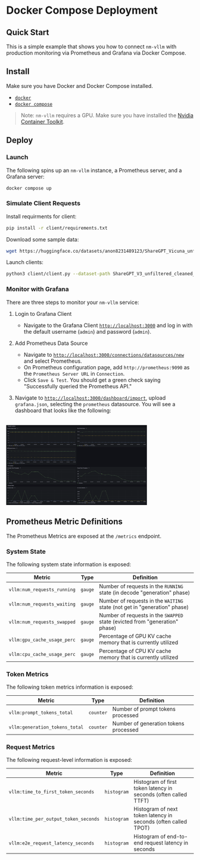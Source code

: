 # Docker Compose Deployment

## Quick Start

This is a simple example that shows you how to connect `nm-vllm` with production monitoring via Prometheus and Grafana via Docker Compose.

## Install

Make sure you have Docker and Docker Compose installed.
- [`docker`](https://docs.docker.com/engine/install/)
- [`docker compose`](https://docs.docker.com/compose/install/linux/#install-using-the-repository)

> Note: `nm-vllm` requires a GPU. Make sure you have installed the [Nvidia Container Toolkit](https://docs.nvidia.com/datacenter/cloud-native/container-toolkit/latest/install-guide.html).

## Deploy

### Launch

The following spins up an `nm-vllm` instance, a Prometheus server, and a Grafana server:

```bash
docker compose up
```

### Simulate Client Requests

Install requirments for client:
```bash
pip install -r client/requirements.txt
```

Download some sample data:
```bash
wget https://huggingface.co/datasets/anon8231489123/ShareGPT_Vicuna_unfiltered/resolve/main/ShareGPT_V3_unfiltered_cleaned_split.json
```

Launch clients:

```bash
python3 client/client.py --dataset-path ShareGPT_V3_unfiltered_cleaned_split.json --request-rate 1.0
```

### Monitor with Grafana

There are three steps to monitor your `nm-vllm` service:

1. Login to Grafana Client
    - Navigate to the Grafana Client [`http://localhost:3000`](http://localhost:3000) and log in with the default username (`admin`) and password (`admin`).

2. Add Prometheus Data Source
    - Navigate to [`http://localhost:3000/connections/datasources/new`](http://localhost:3000/connections/datasources/new) and select Prometheus.
    - On Prometheus configuration page, add `http://prometheus:9090` as the `Prometheus Server URL` in `Connection`.
    - Click `Save & Test`. You should get a green check saying "Successfully queried the Prometheus API."

3. Navigate to [`http://localhost:3000/dashboard/import`](http://localhost:3000/dashboard/import), upload `grafana.json`, selecting the `prometheus` datasource. You will see a dashboard that looks like the following:

</br>
<div text-align="center">
    <img width="75%" src="assets/grafana-dashboard.png" />
</div>



## Prometheus Metric Definitions

The Prometheus Metrics are exposed at the `/metrics` endpoint.

### System State

The following system state information is exposed:

| Metric | Type | Definition |
|--------|------|------------|
| `vllm:num_requests_running` | `gauge` | Number of requests in the `RUNNING` state (in decode "generation" phase)    | 
| `vllm:num_requests_waiting` | `gauge` | Number of requests in the `WAITING` state (not get in "generation" phase)   |
| `vllm:num_requests_swapped` | `gauge` | Number of requests in the `SWAPPED` state (evicted from "generation" phase) |
| `vllm:gpu_cache_usage_perc` | `gauge` | Percentage of GPU KV cache memory that is currently utilized |
| `vllm:cpu_cache_usage_perc` | `gauge` | Percentage of CPU KV cache memory that is currently utilized |

### Token Metrics

The following token metrics information is exposed:

| Metric | Type | Definition |
|--------|------|------------|
| `vllm:prompt_tokens_total`        | `counter`    | Number of prompt tokens processed |
| `vllm:generation_tokens_total`    | `counter`    | Number of generation tokens processed | 


### Request Metrics

The following request-level information is exposed:

| Metric | Type | Definition |
|--------|------|------------|
| `vllm:time_to_first_token_seconds`    | `histogram`   | Histogram of first token latency in seconds (often called TTFT) |
| `vllm:time_per_output_token_seconds`  | `histogram`   | Histogram of next token latency in seconds (often called TPOT) |
| `vllm:e2e_request_latency_seconds`    | `histogram`   | Histogram of end-to-end request latency in seconds |